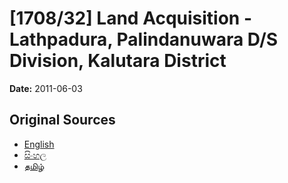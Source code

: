 # [1708/32] Land Acquisition - Lathpadura, Palindanuwara D/S Division, Kalutara District

**Date:** 2011-06-03

## Original Sources

- [English](https://documents.gov.lk/view/extra-gazettes/2011/6/1708-32_E.pdf)
- [සිංහල](https://documents.gov.lk/view/extra-gazettes/2011/6/1708-32_S.pdf)
- [தமிழ்](https://documents.gov.lk/view/extra-gazettes/2011/6/1708-32_T.pdf)
